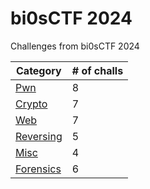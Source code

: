 # bi0sCTF 2024

Challenges from bi0sCTF 2024

|       Category           | # of challs |
|       --------           | ----------- |
| [Pwn](Pwn/)              | 8           |
| [Crypto](Crypto/)        | 7           |
| [Web](Web/)              | 7           |
| [Reversing](Rev/)        | 5           |
| [Misc](Misc/)            | 4           |
| [Forensics](Forensics/)  | 6           |